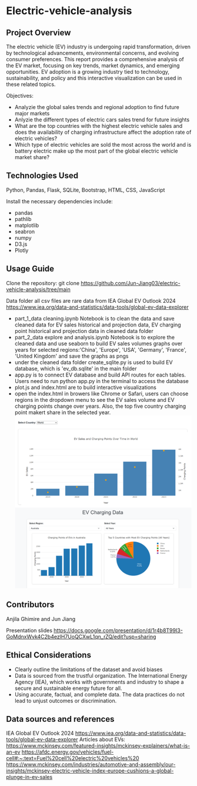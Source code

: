 # Electric-vehicle-analysis
## Project Overview
The electric vehicle (EV) industry is undergoing rapid transformation, driven by technological advancements, environmental concerns, and evolving consumer preferences. This report provides a comprehensive analysis of the EV market, focusing on key trends, market dynamics, and emerging opportunities. EV adoption is a growing industry tied to technology, sustainability, and policy and this interactive visualization can be used in these related topics.

Objectives:
- Analyzie the global sales trends and regional adoption to find future major markets 
- Anlyzie the different types of electric cars sales trend for future insights
- What are the top countries with the highest electric vehicle sales and does the availability of charging infrastructure affect the adoption rate of electric vehicles?
- Which type of electric vehicles are sold the most across the world and is battery electric make up the most part of the global electric vehicle market share?

## Technologies Used
Python, Pandas, Flask, SQLite, Bootstrap, HTML, CSS, JavaScript

Install the necessary dependencies include:
- pandas
- pathlib
- matplotlib
- seabron
- numpy
- D3.js
- Plotly


## Usage Guide
Clone the repository:
git clone https://github.com/Jun-Jiang03/electric-vehicle-analysis/tree/main

Data folder all csv files are rare data from IEA Global EV Outlook 2024 https://www.iea.org/data-and-statistics/data-tools/global-ev-data-explorer

- part_1_data cleaning.ipynb Notebook is to clean the data and save cleaned data for EV sales historical and projection data, EV charging point historical and projection data in cleaned data folder
- part_2_data explore and analysis.ipynb Notebook is to explore the cleaned data and use seaborn to build EV sales volumes graphs over years for selected regions:'China', 'Europe', 'USA', 'Germany', 'France', 'United Kingdom' and save the graphs as pngs
- under the cleaned data folder create_sqlite.py is used to build EV database, which is 'ev_db.sqlite' in the main folder
- app.py is to connect EV database and build API routes for each tables. Users need to run python app.py in the terminal to access the database
- plot.js and index.html are to build interactive visualizations
- open the index.html in browers like Chrome or Safari, users can choose regions in the dropdown menu to see the EV sales volume and EV charging points change over years. Also, the top five country charging point makert share in the selected year.
![alt text](image-1.png)
![alt text](image.png) 

## Contributors
Anjila Ghimire and Jun Jiang

Presentation slides
https://docs.google.com/presentation/d/1r4b8T99I3-GoMdnxWvk4C2b4ezlH7UoQCXwL1qn_rZQ/edit?usp=sharing


## Ethical Considerations
- Clearly outline the limitations of the dataset and avoid biases
- Data is sourced from the trustful organization. The International Energy Agency (IEA), which works with governments and industry to shape a secure and sustainable energy future for all.
- Using accurate, factual, and complete data. The data practices do not lead to unjust outcomes or discrimination.

## Data sources and references
IEA Global EV Outlook 2024 https://www.iea.org/data-and-statistics/data-tools/global-ev-data-explorer
Articles about EVs:
https://www.mckinsey.com/featured-insights/mckinsey-explainers/what-is-an-ev
https://afdc.energy.gov/vehicles/fuel-cell#:~:text=Fuel%20cell%20electric%20vehicles%20
https://www.mckinsey.com/industries/automotive-and-assembly/our-insights/mckinsey-electric-vehicle-index-europe-cushions-a-global-plunge-in-ev-sales





